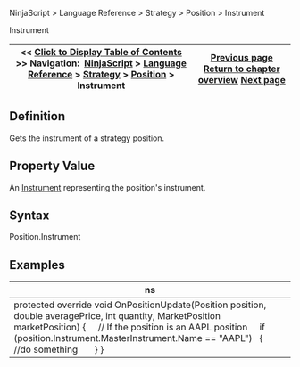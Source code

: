 ﻿
NinjaScript \> Language Reference \> Strategy \> Position \> Instrument

Instrument

| \<\< [Click to Display Table of Contents](position_instrument.md) \>\> **Navigation:**     [NinjaScript](ninjascript-1.md) \> [Language Reference](language_reference_wip-1.md) \> [Strategy](strategy-1.md) \> [Position](position-1.md) \> Instrument | [Previous page](position_getunrealizedprofitloss-1.md) [Return to chapter overview](position-1.md) [Next page](position_marketposition-1.md) |
| --- | --- |
## Definition
Gets the instrument of a strategy position.
 
## Property Value
An [Instrument](instrument-1.md) representing the position's instrument.
## 
## Syntax
Position.Instrument
 
## 
## Examples

| ns |
| --- |
| protected override void OnPositionUpdate(Position position, double averagePrice, int quantity, MarketPosition marketPosition) {      // If the position is an AAPL position      if (position.Instrument.MasterInstrument.Name \=\= "AAPL")    {          //do something        } } |
